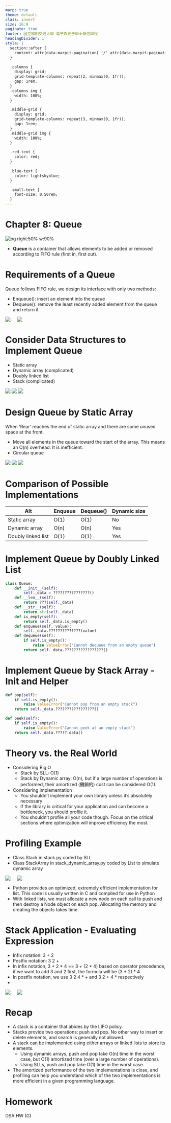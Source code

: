 ```yaml
---
marp: true
theme: default
class: invert
size: 16:9
paginate: true
footer: 國立陽明交通大學 電子與光子學士學位學程
headingDivider: 1
style: |
  section::after {
    content: attr(data-marpit-pagination) '/' attr(data-marpit-pagination-total);
  }
  
  .columns {
    display: grid;
    grid-template-columns: repeat(2, minmax(0, 1fr));
    gap: 1rem;
  }
  .columns img {
    width: 100%;
  }

  .middle-grid {
    display: grid;
    grid-template-columns: repeat(3, minmax(0, 1fr));
    gap: 1rem;
  }
  .middle-grid img {
    width: 100%;
  }

  .red-text {
    color: red;
  }
  
  .blue-text {
    color: lightskyblue;  
  }

  .small-text {
    font-size: 0.50rem;
  }
---
```

# Chapter 8: Queue
![bg right:50% w:90%](../Lecture-Data-Structure/restricted/queue_ice_cream.png)
- **Queue** is a container that allows elements to be added or removed according to FIFO rule (first in, first out).

# Requirements of a Queue
Queue follows FIFO rule, we design its interface with only two methods:
- Enqueue(): insert an element into the queue
- Dequeue(): remove the least recently added element from the queue and return it

<div class="columns">
    <img src="restricted/queue_operations.png">
    <img src="restricted/queue_illustration.png">
</div>

# Consider Data Structures to Implement Queue
- Static array
- Dynamic array (complicated)
- Doubly linked list
- Stack (complicated)
<div class="middle-grid">
    <img src="restricted/queue_static_array.png">
    <img src="restricted/queue_static_array_full.png">
    <img src="restricted/queue_linked_list.png">
</div>

# Design Queue by Static Array
When 'Rear' reaches the end of static array and there are some unused space at the front.
- Move all elements in the queue toward the start of the array. This means an O(n) overhead. It is inefficient.
- Circular queue

<div class="middle-grid">
    <img src="restricted/queue_circular_1.png">
    <img src="restricted/queue_circular_2.png">
    <img src="restricted/queue_circular_3.png">

</div>

# Comparison of Possible Implementations
Alt|Enqueue| Dequeue()| Dynamic size
---|---------|----------|-------------
Static array| O(1)| O(1)| No
Dynamic array| O(n)|O(n)|Yes
Doubly linked list | O(1)| O(1)| Yes

# Implement Queue by Doubly Linked List
```python
class Queue:
    def __init__(self):
        self._data = ????????????????()
    def __len__(self):
        return ???(self._data)
    def __str__(self):
        return str(self._data)
    def is_empty(self):
        return self._data.is_empty()
    def enqueue(self, value):
        self._data.??????????????(value)
    def dequeue(self):
        if self.is_empty():
            raise ValueError("Cannot dequeue from an empty queue")
        return self._data.?????????????????()
```

# Implement Queue by Stack Array - Init and Helper
```python
def pop(self):
    if self.is_empty():
        raise ValueError("Cannot pop from an empty stack")
    return self._data.?????????????????()

def peek(self):
    if self.is_empty():
        raise ValueError("Cannot peek at an empty stack")
    return self._data.?????.data()
```

# Theory vs. the Real World
- Considering Big O
  - Stack by SLL: O(1)
  - Stack by Dynamic array: O(n), but if a large number of operations is performed, their amortized (攤銷的) cost can be considered O(1).
- Considering implementation
  - You shouldn’t implement your own library unless it’s absolutely necessary
  - If the library is critical for your application and can become a bottleneck, you should profile it.
  - You shouldn’t profile all your code though. Focus on the critical sections where optimization will improve efficiency the most.

# Profiling Example
- Class Stack in stack.py coded by SLL
- Class StackArray in stack_dynamic_array.py coded by List to simulate dynamic array

<div class="columns">
    <img src="restricted/stack_profiling_1.png">
    <img src="restricted/stack_profiling_2.png">
</div>

- Python provides an optimized, extremely efficient implementation for list. This
code is usually written in C and compiled for use in Python
- With linked lists, we must allocate a new node on each call to push and then
destroy a Node object on each pop. Allocating the memory and creating the
objects takes time.

# Stack Application - Evaluating Expression
- Infix notation: 3 + 2
- Postfix notation: 3 2 +
- In infix notation, 3 + 2 * 4 == 3 + (2 * 4) based on operator precedence, if we want to add 3 and 2 first, the formula will be (3 + 2) * 4
- In postfix notation, we use 3 2 4 * + and 3 2 + 4 * respectively
- 
<div class="columns">
    <img src="restricted/stack_postfix_1.png">
    <img src="restricted/stack_postfix_2.png">
</div>

# Recap
- A stack is a container that abides by the LIFO policy.
- Stacks provide two operations: push and pop. No other way to insert or delete elements, and search is generally not allowed.
- A stack can be implemented using either arrays or linked lists to store its elements.
  - Using dynamic arrays, push and pop take O(n) time in the worst case, but O(1) amortized time (over a large number of operations).
  - Using SLLs, push and pop take O(1) time in the worst case.
- The amortized performance of the two implementations is close, and profiling can help you understand which of the two implementations is more efficient in a
given programming language.

# Homework
DSA HW (G)